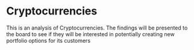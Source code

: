 # Cryptocurrencies

<p>This is an analysis of Cryptocurrencies. The findings will be presented to the board to see if they will be interested in potentially creating new portfolio options for its customers
